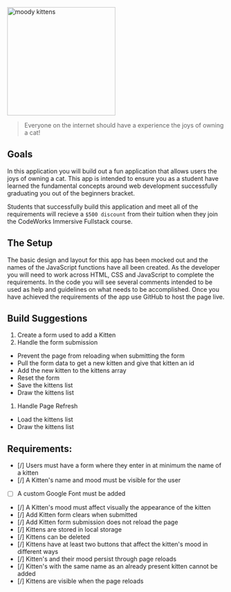 <div class="text-center">
	<img src="https://codeworks.blob.core.windows.net/public/assets/img/projects/moody-logo.png" alt="moody kittens" height="250">
</div>

> Everyone on the internet should have a experience the joys of owning a cat!

## Goals
In this application you will build out a fun application that allows users the joys of owning a cat. This app is intended to ensure you as a student have learned the fundamental concepts around web development successfully graduating you out of the beginners bracket.

Students that successfully build this application and meet all of the requirements will recieve a `$500 discount` from their tuition when they join the CodeWorks Immersive Fullstack course. 

## The Setup
The basic design and layout for this app has been mocked out and the names of the JavaScript functions have all been created. As the developer you will need to work across HTML, CSS and JavaScript to complete the requirements. In the code you will see several comments intended to be used as help and guidelines on what needs to be accomplished. Once you have achieved the requirements of the app use GitHub to host the page live.

## Build Suggestions
1. Create a form used to add a Kitten
1. Handle the form submission
  - Prevent the page from reloading when submitting the form
  - Pull the form data to get a new kitten and give that kitten an id
  - Add the new kitten to the kittens array
  - Reset the form
  - Save the kittens list
  - Draw the kittens list
1. Handle Page Refresh
  - Load the kittens list
  - Draw the kittens list

## Requirements: 
- [/] Users must have a form where they enter in at minimum the name of a kitten 
- [/] A Kitten's name and mood must be visible for the user 
- [ ] A custom Google Font must be added 
- [/] A Kitten's mood must affect visually the appearance of the kitten 
- [/] Add Kitten form clears when submitted 
- [/] Add Kitten form submission does not reload the page 
- [/] Kittens are stored in local storage 
- [/] Kittens can be deleted 
- [/] Kittens have at least two buttons that affect the kitten's mood in different ways 
- [/] Kitten's and their mood persist through page reloads 
- [/] Kitten's with the same name as an already present kitten cannot be added 
- [/] Kittens are visible when the page reloads
